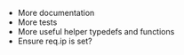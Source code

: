 + More documentation
+ More tests
+ More useful helper typedefs and functions
+ Ensure req.ip is set?